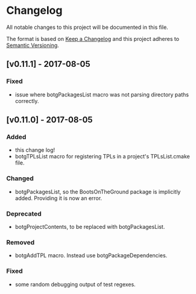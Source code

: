 # Changelog
All notable changes to this project will be documented in this file.

The format is based on [Keep a Changelog](http://keepachangelog.com/en/1.0.0/)
and this project adheres to [Semantic Versioning](http://semver.org/spec/v2.0.0.html).


## [v0.11.1] - 2017-08-05

### Fixed
- issue where botgPackagesList macro was not parsing directory paths correctly.


## [v0.11.0] - 2017-08-05

### Added
- this change log!
- botgTPLsList macro for registering TPLs in a project's TPLsList.cmake file.

### Changed
- botgPackagesList, so the BootsOnTheGround package is implicitly added.
  Providing it is now an error.

### Deprecated
- botgProjectContents, to be replaced with botgPackagesList.

### Removed
- botgAddTPL macro. Instead use botgPackageDependencies.

### Fixed
- some random debugging output of test regexes.

